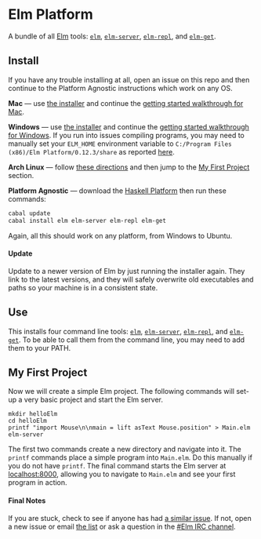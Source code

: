 # Elm Platform

A bundle of all [Elm](http://elm-lang.org) tools:
[`elm`](https://github.com/elm-lang/Elm),
[`elm-server`](https://github.com/elm-lang/elm-server),
[`elm-repl`](https://github.com/elm-lang/elm-repl), and
[`elm-get`](https://github.com/elm-lang/elm-get).

## Install

If you have any trouble installing at all, open an issue on this repo and then
continue to the Platform Agnostic instructions which work on any OS.

**Mac** &mdash; use [the installer][mac] and continue the [getting
started walkthrough for Mac](http://elm-lang.org/onboarding/Mac.elm).

 [mac]: https://www.dropbox.com/s/qfz9n90jszcxa5q/Elm-Platform-0.12.3.pkg

**Windows** &mdash; use [the installer][windows] and continue the [getting
started walkthrough for Windows](http://elm-lang.org/onboarding/Windows.elm).
If you run into issues compiling programs, you may need to manually set your `ELM_HOME`
environment variable to `C:/Program Files (x86)/Elm Platform/0.12.3/share` as reported
[here](https://github.com/elm-lang/elm-platform/issues/2).

 [windows]: https://www.dropbox.com/s/qzcm9yyve54ss1l/Elm-Platform-0.12.3.exe

**Arch Linux** &mdash; follow [these directions](https://github.com/elm-lang/Elm/wiki/Installing-Elm#arch-linux) and then
jump to the [My First Project](#my-first-project) section.

**Platform Agnostic** &mdash;
download the [Haskell Platform](http://hackage.haskell.org/platform/)
then run these commands:

```bash
cabal update
cabal install elm elm-server elm-repl elm-get
```

Again, all this should work on any platform, from Windows to Ubuntu.

#### Update

Update to a newer version of Elm by just running the installer again. They link
to the latest versions, and they will safely overwrite old executables and paths
so your machine is in a consistent state.

## Use

This installs four command line tools:
[`elm`](https://github.com/elm-lang/Elm),
[`elm-server`](https://github.com/elm-lang/elm-server),
[`elm-repl`](https://github.com/elm-lang/elm-repl), and
[`elm-get`](https://github.com/elm-lang/elm-get).
To be able to call them from the command line,
you may need to add them to your PATH.

## My First Project

Now we will create a simple Elm project.
The following commands will set-up a very basic project and start the Elm server.

    mkdir helloElm
    cd helloElm
    printf "import Mouse\n\nmain = lift asText Mouse.position" > Main.elm
    elm-server

The first two commands create a new directory and navigate into it. The `printf`
commands place a simple program into `Main.elm`. Do this manually if you do not
have `printf`. The final command starts the Elm server at
[localhost:8000](http://localhost:8000/), allowing you to navigate to
`Main.elm` and see your first program in action.

#### Final Notes

If you are stuck, check to see if anyone has had [a similar
issue](https://github.com/elm-lang/elm-platform/issues). If not,
open a new issue or email
[the list](https://groups.google.com/forum/?fromgroups#!forum/elm-discuss)
or ask a question in the
[#Elm IRC channel](http://webchat.freenode.net/?channels=elm). 
